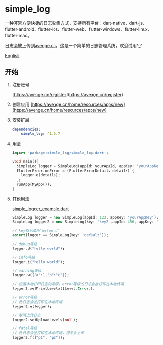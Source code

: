 # simple_log

一种非常方便快捷的日志收集方式，支持所有平台：dart-native、dart-js、flutter-android、flutter-ios、flutter-web、flutter-windows、flutter-linux、flutter-mac。

日志会被上传到[avenge.cn](https://avenge.cn)，这是一个简单的日志管理系统，欢迎试用^_^

[English](README.md)

## 开始

1. 注册账号

   [https://avenge.cn/register](https://avenge.cn/register)
2. 创建应用
   [https://avenge.cn/home/resources/apps/new](https://avenge.cn/home/resources/apps/new)
   
3. 安装扩展
   ```yaml
   dependencies:
       simple_log: ^1.0.7
   ```
4. 用法
   ```dart
   import 'package:simple_log/simple_log.dart';

   void main(){
     SimpleLog logger = SimpleLog(appId: yourAppId, appKey: 'yourAppKey');
     FlutterError.onError = (FlutterErrorDetails details) {
       logger.e(details);
     };
     runApp(MyApp());
   }
    ```
5. 其他用法

   [simple_logger_example.dart](example/simple_logger_example.dart)
    ```dart
   SimpleLog logger = new SimpleLog(appId: 123, appKey: 'yourAppKey');
   SimpleLog logger2 = new SimpleLog(key: 'key2',appId: 456, appKey: 'yourAppKey2');
   
   // key默认值为"default"
   assert(logger == SimpleLog(key: 'default'));
   
   // debug等级
   logger.d("hello world");
   
   // info等级 
   logger.i("hello world");
   
   // warning等级 
   logger.w({"a":1,"b":"c"}); 
   
   // 设置本地打印日志的等级，error等级的日志会被打印在本地终端
   logger2.setPrintLevels([Level.Error]);
   
   // error等级
   // 此日志会被打印在本地终端
   logger2.e(logger); 
   
   // 取消上传日志
   logger2.setUploadLevels(null);
   
   // fatal等级
   // 此日志会被打印在本地终端，但不会上传
   logger2.f(["p1", "p2"]); 
    ```
